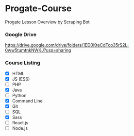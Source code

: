 # Progate-Course
Progate Lesson Overview by Scraping Bot

### Google Drive
https://drive.google.com/drive/folders/1ED0KteCdTco35rS2L-0ww5tumtnkNWKJ?usp=sharing

### Course Listing
- [x] HTML
- [x] JS (ES6)
- [ ] PHP
- [x] Java
- [ ] Python
- [x] Command Line
- [x] Git
- [ ] SQL
- [x] Sass
- [ ] React.js
- [ ] Node.js
